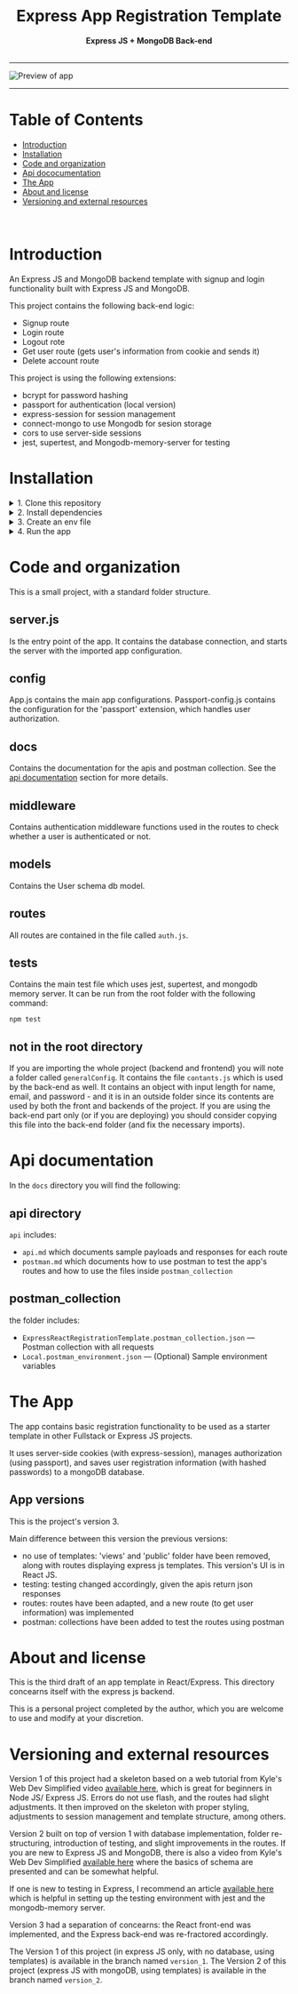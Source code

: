 <div align="center">
  <br>
  <h1><b>Express App Registration Template</b></h1>
  <strong>Express JS + MongoDB Back-end</strong>
</div>
<br>

<hr>

![Preview of app](public/images/readme/App_preview_gif.gif)
<hr>

# Table of Contents
- [Introduction](#introduction)
- [Installation](#installation)
- [Code and organization](#code-and-organization)
- [Api dococumentation](#api-documentation)
- [The App](#the-app)
- [About and license](#about-and-license)
- [Versioning and external resources](#versioning-and-external-resources)
<br>

# Introduction

An  Express JS and MongoDB backend template with signup and login functionality built with Express JS and MongoDB.

This project contains the following back-end logic:
- Signup route
- Login route
- Logout rote
- Get user route (gets user's information from cookie and sends it)
- Delete account route

This project is using the following extensions:
- bcrypt for password hashing
- passport for authentication (local version)
- express-session for session management
- connect-mongo to use Mongodb for sesion storage
- cors to use server-side sessions
- jest, supertest, and Mongodb-memory-server for testing

# Installation

<details>
   <summary>1. Clone this repository</summary>

   >\
   > More information on how to clone this repository [available here](https://docs.github.com/en/repositories/creating-and-managing-repositories/cloning-a-repository)
   ><br/><br/>
</details>

<details>
   <summary>2. Install dependencies</summary>

   >\
   > Make sure you have MongoDB installed in your machine. If you do not, I recommend using the MongoDB Community Server Download [available here](https://www.mongodb.com/try/download/community). (Date: 24 March 2025). You should also have NodeJS installed.
   > Next, install the app dependencies:
   >\
   > ```pwsh
   >npm install
   >```
   ><br/><br/>
</details>

<details>
   <summary>3. Create an env file</summary>

   >\
   > You can create a .env file in the root, the content should be similar to that of the .env.example file provided.
   > 
   > Do not forget to change the session secret key.
   ><br/><br/>
</details>

<details>
   <summary>4. Run the app</summary>

   >\
   > ```pwsh
   >npm run devStart
   >```
   ><br/><br/>
</details>


# Code and organization

This is a small project, with a standard folder structure.

## server.js

Is the entry point of the app.
It contains the database connection, and starts the server with the imported app configuration.

## config

App.js contains the main app configurations.
Passport-config.js contains the configuration for the 'passport' extension, which handles user authorization.

## docs

Contains the documentation for the apis and postman collection.
See the [api documentation](#api-documentation) section for more details.

## middleware
Contains authentication middleware functions used in the routes to check whether a user is authenticated or not.

## models
Contains the User schema db model.

## routes

All routes are contained in the file called `auth.js`. 

## tests

Contains the main test file which uses jest, supertest, and mongodb memory server. 
It can be run from the root folder with the following command:

```pwsh
npm test
```

## not in the root directory

If you are importing the whole project (backend and frontend) you will note a folder called `generalConfig`. It contains the file `contants.js` which is used by the back-end as well.
It contains an object with input length for name, email, and password - and it is in an outside folder since its contents are used by both the front and backends of the project. If you are using the back-end part only (or if you are deploying) you should consider copying this file into the back-end folder (and fix the necessary imports).

# Api documentation

In the `docs` directory you will find the following:

## api directory
`api` includes:
- `api.md` which documents sample payloads and responses for each route
- `postman.md` which documents how to use postman to test the app's routes and how to use the files inside `postman_collection`

## postman_collection
the folder includes:
- `ExpressReactRegistrationTemplate.postman_collection.json` — Postman collection with all requests
- `Local.postman_environment.json` — (Optional) Sample environment variables

# The App

The app contains basic registration functionality to be used as a starter template in other Fullstack or Express JS projects.

It uses server-side cookies (with express-session), manages authorization (using passport), and saves user registration information (with hashed passwords) to a mongoDB database.

## App versions

This is the project's version 3.

Main difference between this version the previous versions:
- no use of templates: 'views' and 'public' folder have been removed, along with routes displaying express js templates. This version's UI is in React JS.
- testing: testing changed accordingly, given the apis return json responses
- routes: routes have been adapted, and a new route (to get user information) was implemented
- postman: collections have been added to test the routes using postman

# About and license

This is the third draft of an app template in React/Express. This directory concearns itself with the express js backend.

This is a personal project completed by the author, which you are welcome to use and modify at your discretion.

# Versioning and external resources

Version 1 of this project had a skeleton based on a web tutorial from Kyle's Web Dev Simplified video [available here](https://www.youtube.com/watch?v=-RCnNyD0L-s), which is great for beginners in Node JS/ Express JS. Errors do not use flash, and the routes had slight adjustments. It then improved on the skeleton with proper styling, adjustments to session management and template structure, among others. 

Version 2 built on top of version 1 with database implementation, folder re-structuring, introduction of testing, and slight improvements in the routes. If you are new to Express JS and MongoDB, there is also a video from Kyle's Web Dev Simplified [available here](https://www.youtube.com/watch?v=fgTGADljAeg&t=1016s) where the basics of schema are presented and can be somewhat helpful. 

If one is new to testing in Express, I recommend an article [available here](https://mayallo.com/unit-integration-e2e-testing-using-jest/)
which is helpful in setting up the testing environment with jest and the mongodb-memory server.

Version 3 had a separation of concearns: the React front-end was implemented, and the Express back-end was re-fractored accordingly.

The Version 1 of this project (in express JS only, with no database, using templates) is available in the branch named `version_1`.
The Version 2 of this project (express JS with mongoDB, using templates) is available in the branch named `version_2`.

